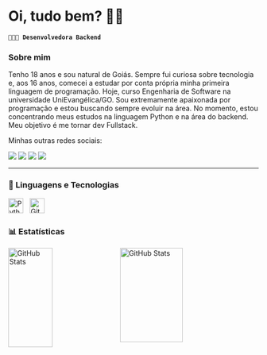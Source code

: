 # Oi, tudo bem? 👋🏻

**`👩🏻‍💻 Desenvolvedora Backend`**

### Sobre mim

Tenho 18 anos e sou natural de Goiás. Sempre fui curiosa sobre tecnologia e, aos 16 anos, comecei a estudar por conta própria minha primeira linguagem de programação. Hoje, curso Engenharia de Software na universidade UniEvangélica/GO. Sou extremamente apaixonada por programação e estou buscando sempre evoluir na área. No momento, estou concentrando meus estudos na linguagem Python e na área do backend. Meu objetivo é me tornar dev Fullstack.

Minhas outras redes sociais:

<div> 
    <a href="https://www.linkedin.com/in/manuelatrindade/" target="_blank"><img src="https://img.shields.io/badge/-LinkedIn-%230077B5?style=for-the-badge&logo=linkedin&logoColor=white" target="_blank"></a> 
    <a href = "manuelafariatrindade@gmail.com"><img src="https://img.shields.io/badge/-Gmail-%23333?style=for-the-badge&logo=gmail&logoColor=white" target="_blank"></a>
  <a href="https://www.instagram.com/peach.ymn/" target="_blank"><img src="https://img.shields.io/badge/-Instagram-%23E4405F?style=for-the-badge&logo=instagram&logoColor=white" target="_blank"></a>
  <a href="https://discord.gg/wagxzStdcR" target="_blank"><img src="https://img.shields.io/badge/Discord-7289DA?style=for-the-badge&logo=discord&logoColor=white" target="_blank"></a> 
</div>

---

### 🤖 Linguagens e Tecnologias

<img 
    align="left" 
    alt="Python" 
    title="Python"
    width="30px" 
    style="padding-right: 10px;" 
    src="https://cdn.jsdelivr.net/gh/devicons/devicon@latest/icons/python/python-original.svg" 
/>
<img 
    align="left" 
    alt="Git" 
    title="Git"
    width="30px" 
    style="padding-right: 10px;" 
    src="https://cdn.jsdelivr.net/gh/devicons/devicon@latest/icons/git/git-original.svg" 
/>
<br/>
<br/>

### 📊 Estatísticas

<p>
  <img 
    align="left" 
    alt="GitHub Stats" 
    height="200"
    width="42%"
    style="padding-right: 10px;" 
    src="https://github-readme-stats.vercel.app/api?username=manuelaft&show_icons=true&theme=dracula&include_all_commits=true&locale=pt-br" 
  />

<img 
      align="left" 
      alt="GitHub Stats" 
      height="190" 
      width="50%"
      src="https://github-readme-stats.vercel.app/api/top-langs/?username=manuelaft&theme=dracula&layout=compact&custom_title=Tecnologias&langs_count=4" 
  />

</p>

